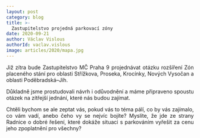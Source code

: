 ```yaml
---
layout: post
category: blog
title: >-
  Zastupitelstvo projedná parkovací zóny
date: 2020-09-21
author: Václav Vislous
authorId: vaclav.vislous
image: articles/2020/mapa.jpg
---
```

<p style='text-align: justify;'>Již zítra bude Zastupitelstvo MČ Praha 9 projednávat otázku rozšíření Zón placeného stání pro oblasti Střížkova, Proseka, Krocínky, Nových Vysočan a oblasti Poděbradská–Jih.</p>
<p style='text-align: justify;'>
Důkladně jsme prostudovali návrh i odůvodnění a máme připraveno spoustu otázek na zítřejší jednání, které nás budou zajímat.</p>
<p style='text-align: justify;'>
Chtěli bychom se ale zeptat vás, pokud vás to téma pálí, co by vás zajímalo, co vám vadí, anebo čeho vy se nejvíc bojíte? Myslíte, že jde ze strany Radnice o dobré řešení, které dokáže situaci s parkováním vyřešit za cenu jeho zpoplatnění pro všechny?</p>
